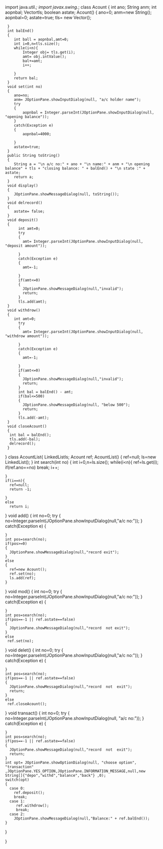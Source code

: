 
import java.util.*;
import javax.swing.*;
 class Acount {
     int ano;
     String anm;
     int aopnbal;
    Vector<Integer>tls;
     boolean astate;
     Acount()
     {
        ano=0;
        anm=new String();
        aopnbal=0;
        astate=true;
        tls= new Vector<Integer>();

     }
     int balEnd()
     {
        int ball = aopnbal,amt=0;
        int i=0,n=tls.size();
        while(i<n){
            Integer obj= tls.get(i);
            amt= obj.intValue();
            bal+=amt;
            i++;

        }
        return bal;
     }
     void set(int no)
     {
        ano=no;
        anm= JOptionPane.showInputDialog(null, "a/c holder name");
        try
        {
            aopnbal = Integer.parseInt(JOptionPane.showInputDialog(null, "opening balance"));
        }
        catch(Exception e)
        { 
            aopnbal=4000;

        }
        astate=true;
     }
     public String toString()
     {
        String a = "\n a/c no:" + ano + "\n name:" + anm + "\n opening balance" + tls + "closing balance: " + balEnd() + "\n state :" + astate;
        return a;
     }
     void display()
     {
        JOptionPane.showMessageDialog(null, toString());
     }
     void delrecord()
     {
        astate= false; 
     }
     void deposit()
     {
          int amt=0;
          try
          {
            amt= Integer.parseInt(JOptionPane.showInputDialog(null, "deposit amount"));

          }
          catch(Exception e)
          {
            amt=-1;

          }
          if(amt<=0)
          {
            JOptionPane.showMessageDialog(null,"invalid");
            return;
          }
          tls.add(amt);
     }
     void withdrow()
     {
        int amt=0;
          try
          {
            amt= Integer.parseInt(JOptionPane.showInputDialog(null, "withdrow amount"));

          }
          catch(Exception e)
          {
            amt=-1;

          }
          if(amt<=0)
          {
            JOptionPane.showMessageDialog(null,"invalid");
            return;
          }
          int bal = balEnd() - amt;
          if(bal<=500)
          {
            JOptionPane.showMessageDialog(null, "below 500");
            return;
          }
          tls.add(-amt);
     }
     void closeAcount()
     {
      int bal = balEnd();
      tls.add(-bal);
      delrecord();
     }
    
}
class AcountList{
  LinkedList<Acount>ls;
  Acount ref;
  AcountList()
  {
    ref=null;
    ls=new LinkedList<Acount>();
  }
  int search(int no)
  {
    int i=0,n=ls.size();
    while(i<n){
      ref=ls.get(i);
      if(ref.ano==no)
         break;
      i++;

    }
    if(i==n){
      ref=null;
      return -1;

    }
    else
      return i;
  }
  void add()
  {
    int no=0;
    try
    {
      no=Integer.parseInt(JOptionPane.showInputDialog(null,"a/c no:"));
    }
    catch(Exception e)
    {

    }
    int pos=search(no);
    if(pos>=0)
    {
      JOptionPane.showMessageDialog(null,"record exit");
    }
    else
    {
      ref=new Acount();
      ref.set(no);
      ls.add(ref);
    }
  }
  void mod()
  {
    int no=0;
    try
    {
      no=Integer.parseInt(JOptionPane.showInputDialog(null,"a/c no:"));
    }
    catch(Exception e)
    {

    }
    int pos=search(no);
    if(pos==-1 || ref.astate==false)
    {
      JOptionPane.showMessageDialog(null,"record  not exit");
    }
    else
     ref.set(no);

  }
  void delet()
  {
    int no=0;
    try
    {
      no=Integer.parseInt(JOptionPane.showInputDialog(null,"a/c no:"));
    }
    catch(Exception e)
    {

    }
    int pos=search(no);
    if(pos==-1 || ref.astate==false)
    {
      JOptionPane.showMessageDialog(null,"record  not  exit");
      return;
    }
    else
     ref.closeAcount();
  }
  void transact()
  {
    int no=0;
    try
    {
      no=Integer.parseInt(JOptionPane.showInputDialog(null, "a/c no:"));
    }
    catch(Exception e)
    {

    }
    int pos=search(no);
    if(pos==-1 || ref.astate==false)
    {
      JOptionPane.showMessageDialog(null,"record  not  exit");
      return;
    }
    int opt= JOptionPane.showOptionDialog(null, "choose option", "transaction" ,JOptionPane.YES_OPTION,JOptionPane.INFORMATION_MESSAGE,null,new String[]{"depo","withd","balance","back"} ,0);
    switch(opt)
    {
      case 0:
        ref.deposit();
        break;
      case 1:
         ref.withdrow();
         break;
      case 2:
        JOptionPane.showMessageDialog(null,"Balance:" + ref.balEnd());
    }
  }

}
